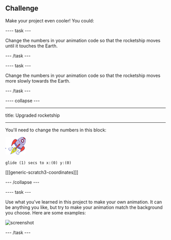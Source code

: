 ## Challenge

Make your project even cooler! You could:

---- task ---

Change the numbers in your animation code so that the rocketship moves until it touches the Earth.

--- /task ---

---- task ---

Change the numbers in your animation code so that the  rocketship moves more slowly towards the Earth.

--- /task ---


---- collapse ---

---

title: Upgraded rocketship

---

You'll need to change the numbers in this block:

![The image shows a small, cartoon-style rocket with a purple body, red fins, and a circular window, set against a blue background. Yellow flames and white smoke clouds emerge from the rocket's exhaust, suggesting it is in motion. The compact size of the image indicates it is likely used as a thumbnail or icon.](images/sprite-rocketship.png)

```blocks3
glide (1) secs to x:(0) y:(0)
```

[[[generic-scratch3-coordinates]]]

--- /collapse ---

---- task ---

Use what you've learned in this project to make your own animation. It can be anything you like, but try to make your animation match the background you choose. Here are some examples:

![screenshot](images/space-egs.png)

--- /task ---

